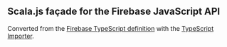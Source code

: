 ## Scala.js façade for the Firebase JavaScript API

Converted from the [Firebase TypeScript definition](https://github.com/firebase/firebase-bower/blob/master/firebase.d.ts) with the [TypeScript Importer](https://github.com/sjrd/scala-js-ts-importer).
